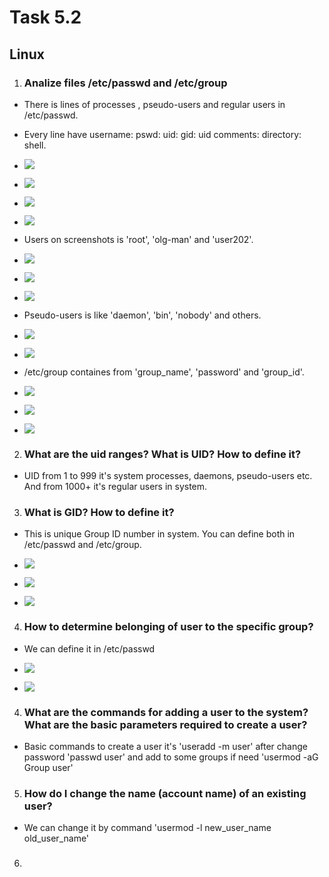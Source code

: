 # Task 5.2

## Linux

1. ### Analize files /etc/passwd and /etc/group

* There is lines of processes , pseudo-users and regular users in /etc/passwd. 

* Every line have 
username: pswd: uid: gid: uid comments: directory: shell.

* ![](img/sys1.png)

* ![](img/sys2.png)

* ![](img/sys5.png)

* ![](img/sys9.png)

* Users on screenshots is 'root', 'olg-man' and 'user202'.

* ![](img/sys3.png)

* ![](img/sys4.png)

* ![](img/sys6.png)

* Pseudo-users is like 'daemon', 'bin', 'nobody' and others.

* ![](img/sys7.png)

* ![](img/sys8.png)

* /etc/group containes from 'group_name', 'password' and 'group_id'.

* ![](img/sys12.png)

* ![](img/sys13.png)

* ![](img/sys14.png)

2. ### What are the uid ranges? What is UID? How to define it?

* UID from 1 to 999 it's system processes, daemons, pseudo-users etc. And from 1000+ it's regular users in system.

3. ### What is GID? How to define it?

* This is unique Group ID number in system. You can define both in  /etc/passwd and /etc/group. 

* ![](img/sys15.png)

* ![](img/sys16.png)

* ![](img/sys17.png)

4. ### How to determine belonging of user to the specific group? 

* We can define it in /etc/passwd

* ![](img/sys10.png)

* ![](img/sys11.png)

4. ### What are the commands for adding a user to the system? What are the basic parameters required to create a user?

* Basic commands to create a user it's 'useradd -m user' after change password 'passwd user' and add to some groups if need 'usermod -aG Group user'

5. ### How do I change the name (account name) of an existing user?

* We can change it by command 'usermod -l new_user_name old_user_name'

6. ### 